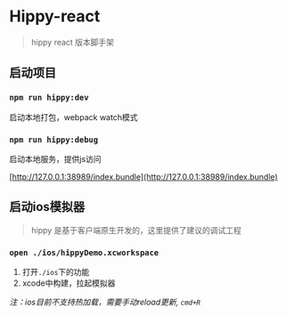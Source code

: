# Hippy-react

> hippy react 版本脚手架

## 启动项目

### `npm run hippy:dev`

启动本地打包，webpack watch模式

### `npm run hippy:debug`

启动本地服务，提供js访问

[http://127.0.0.1:38989/index.bundle](http://127.0.0.1:38989/index.bundle)

## 启动ios模拟器

> hippy 是基于客户端原生开发的，这里提供了建议的调试工程

### `open ./ios/hippyDemo.xcworkspace`

1. 打开`./ios`下的功能
2. xcode中构建，拉起模拟器

*注：ios目前不支持热加载，需要手动reload更新, `cmd+R`*
